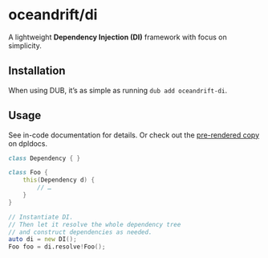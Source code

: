 # oceandrift/di

A lightweight **Dependency Injection (DI)** framework with focus on simplicity.

## Installation

When using DUB, it’s as simple as running `dub add oceandrift-di`.

## Usage

See in-code documentation for details.
Or check out the [pre-rendered copy](https://oceandrift-di.dpldocs.info/oceandrift.di.html)
on dpldocs.

```d
class Dependency { }

class Foo {
    this(Dependency d) {
        // …
    }
}

// Instantiate DI.
// Then let it resolve the whole dependency tree
// and construct dependencies as needed.
auto di = new DI();
Foo foo = di.resolve!Foo();
```
